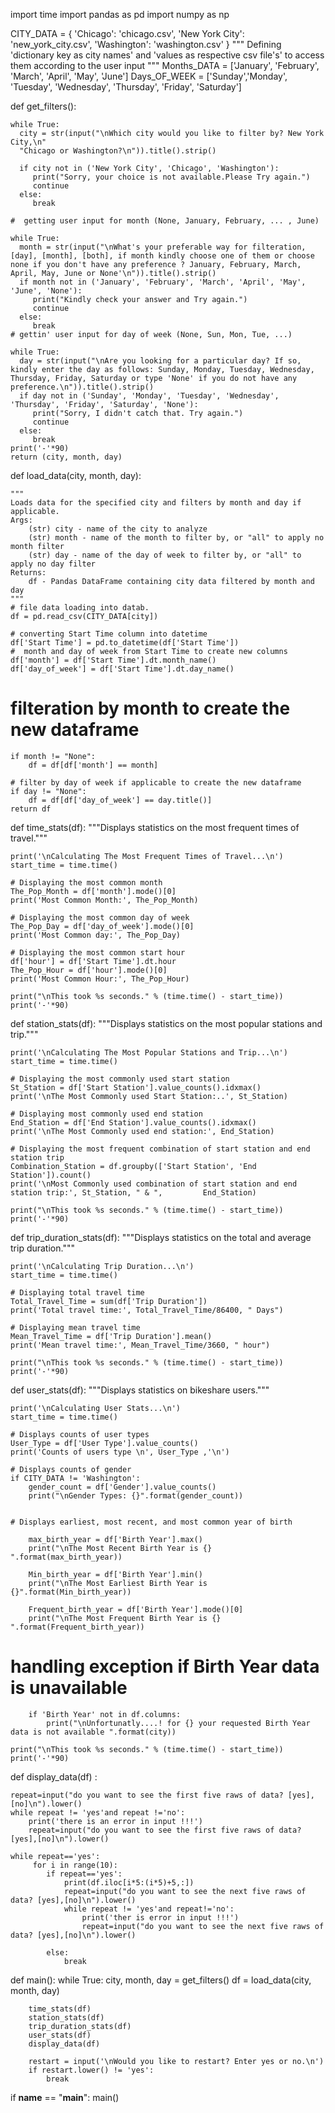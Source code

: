import time
import pandas as pd
import numpy as np

CITY_DATA = { 'Chicago': 'chicago.csv',
              'New York City': 'new_york_city.csv',
              'Washington': 'washington.csv' }
""" Defining 'dictionary key as city names' and 'values as respective csv file's' to
access them according to the user input """
Months_DATA = ['January', 'February', 'March', 'April', 'May', 'June']
Days_OF_WEEK = ['Sunday','Monday', 'Tuesday', 'Wednesday', 'Thursday', 'Friday', 'Saturday']

def get_filters():

    while True:
      city = str(input("\nWhich city would you like to filter by? New York City,\n"
      "Chicago or Washington?\n")).title().strip()

      if city not in ('New York City', 'Chicago', 'Washington'):
         print("Sorry, your choice is not available.Please Try again.")
         continue
      else:
         break

    #  getting user input for month (None, January, February, ... , June)

    while True:
      month = str(input("\nWhat's your preferable way for filteration, [day], [month], [both], if month kindly choose one of them or choose none if you don't have any preference ? January, February, March, April, May, June or None'\n")).title().strip()
      if month not in ('January', 'February', 'March', 'April', 'May', 'June', 'None'):
         print("Kindly check your answer and Try again.")
         continue
      else:
         break
    # gettin' user input for day of week (None, Sun, Mon, Tue, ...)

    while True:
      day = str(input("\nAre you looking for a particular day? If so, kindly enter the day as follows: Sunday, Monday, Tuesday, Wednesday, Thursday, Friday, Saturday or type 'None' if you do not have any preference.\n")).title().strip()
      if day not in ('Sunday', 'Monday', 'Tuesday', 'Wednesday', 'Thursday', 'Friday', 'Saturday', 'None'):
         print("Sorry, I didn't catch that. Try again.")
         continue
      else:
         break
    print('-'*90)
    return (city, month, day)

def load_data(city, month, day):

    """
    Loads data for the specified city and filters by month and day if applicable.
    Args:
        (str) city - name of the city to analyze
        (str) month - name of the month to filter by, or "all" to apply no month filter
        (str) day - name of the day of week to filter by, or "all" to apply no day filter
    Returns:
        df - Pandas DataFrame containing city data filtered by month and day
    """
    # file data loading into datab.
    df = pd.read_csv(CITY_DATA[city])

    # converting Start Time column into datetime
    df['Start Time'] = pd.to_datetime(df['Start Time'])
    #  month and day of week from Start Time to create new columns
    df['month'] = df['Start Time'].dt.month_name()
    df['day_of_week'] = df['Start Time'].dt.day_name()


# filteration by month to create the new dataframe
    if month != "None":
        df = df[df['month'] == month]

    # filter by day of week if applicable to create the new dataframe
    if day != "None":
        df = df[df['day_of_week'] == day.title()]
    return df

def time_stats(df):
    """Displays statistics on the most frequent times of travel."""

    print('\nCalculating The Most Frequent Times of Travel...\n')
    start_time = time.time()

    # Displaying the most common month
    The_Pop_Month = df['month'].mode()[0]
    print('Most Common Month:', The_Pop_Month)

    # Displaying the most common day of week
    The_Pop_Day = df['day_of_week'].mode()[0]
    print('Most Common day:', The_Pop_Day)

    # Displaying the most common start hour
    df['hour'] = df['Start Time'].dt.hour
    The_Pop_Hour = df['hour'].mode()[0]
    print('Most Common Hour:', The_Pop_Hour)

    print("\nThis took %s seconds." % (time.time() - start_time))
    print('-'*90)

def station_stats(df):
    """Displays statistics on the most popular stations and trip."""

    print('\nCalculating The Most Popular Stations and Trip...\n')
    start_time = time.time()

    # Displaying the most commonly used start station
    St_Station = df['Start Station'].value_counts().idxmax()
    print('\nThe Most Commonly used Start Station:..', St_Station)

    # Displaying most commonly used end station
    End_Station = df['End Station'].value_counts().idxmax()
    print('\nThe Most Commonly used end station:', End_Station)

    # Displaying the most frequent combination of start station and end station trip
    Combination_Station = df.groupby(['Start Station', 'End Station']).count()
    print('\nMost Commonly used combination of start station and end station trip:', St_Station, " & ",         End_Station)

    print("\nThis took %s seconds." % (time.time() - start_time))
    print('-'*90)

def trip_duration_stats(df):
    """Displays statistics on the total and average trip duration."""

    print('\nCalculating Trip Duration...\n')
    start_time = time.time()

    # Displaying total travel time
    Total_Travel_Time = sum(df['Trip Duration'])
    print('Total travel time:', Total_Travel_Time/86400, " Days")

    # Displaying mean travel time
    Mean_Travel_Time = df['Trip Duration'].mean()
    print('Mean travel time:', Mean_Travel_Time/3660, " hour")

    print("\nThis took %s seconds." % (time.time() - start_time))
    print('-'*90)

def user_stats(df):
    """Displays statistics on bikeshare users."""

    print('\nCalculating User Stats...\n')
    start_time = time.time()

    # Displays counts of user types
    User_Type = df['User Type'].value_counts()
    print('Counts of users type \n', User_Type ,'\n')

    # Displays counts of gender
    if CITY_DATA != 'Washington':
        gender_count = df['Gender'].value_counts()
        print("\nGender Types: {}".format(gender_count))


    # Displays earliest, most recent, and most common year of birth

        max_birth_year = df['Birth Year'].max()
        print("\nThe Most Recent Birth Year is {} ".format(max_birth_year))

        Min_birth_year = df['Birth Year'].min()
        print("\nThe Most Earliest Birth Year is {}".format(Min_birth_year))

        Frequent_birth_year = df['Birth Year'].mode()[0]
        print("\nThe Most Frequent Birth Year is {} ".format(Frequent_birth_year))

 # handling exception if Birth Year data is unavailable
        if 'Birth Year' not in df.columns:
            print("\nUnfortunatly....! for {} your requested Birth Year data is not available ".format(city))

    print("\nThis took %s seconds." % (time.time() - start_time))
    print('-'*90)

def display_data(df) :

    repeat=input("do you want to see the first five raws of data? [yes],[no]\n").lower()
    while repeat != 'yes'and repeat !='no':
        print('there is an error in input !!!')
        repeat=input("do you want to see the first five raws of data? [yes],[no]\n").lower()

    while repeat=='yes':
         for i in range(10):
            if repeat=='yes':
                print(df.iloc[i*5:(i*5)+5,:])
                repeat=input("do you want to see the next five raws of data? [yes],[no]\n").lower()
                while repeat != 'yes'and repeat!='no':
                    print('ther is error in input !!!')
                    repeat=input("do you want to see the next five raws of data? [yes],[no]\n").lower()

            else:
                break

def main():
    while True:
        city, month, day = get_filters()
        df = load_data(city, month, day)

        time_stats(df)
        station_stats(df)
        trip_duration_stats(df)
        user_stats(df)
        display_data(df)

        restart = input('\nWould you like to restart? Enter yes or no.\n')
        if restart.lower() != 'yes':
            break


if __name__ == "__main__":
	main()
